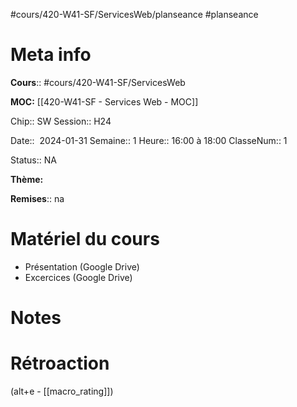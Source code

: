 #cours/420-W41-SF/ServicesWeb/planseance #planseance
# Meta info
**Cours**:: #cours/420-W41-SF/ServicesWeb

**MOC:** [[420-W41-SF - Services Web - MOC]]

Chip::  <span class="chip cours-2">SW</span>
Session:: H24

Date::  2024-01-31
Semaine:: 1
Heure:: 16:00 à 18:00
ClasseNum:: 1

Status:: <span class="chip na">NA</span>

**Thème:**

**Remises**:: <span class="chip na">na</span>

# Matériel du cours
* Présentation (Google Drive)
* Excercices (Google Drive)

# Notes

# Rétroaction
(alt+e - [[macro_rating]])
